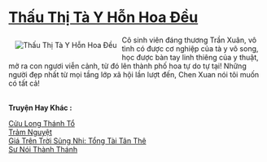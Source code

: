 <a href="https://truyenwiki.net/thau-thi-ta-y-hon-hoa-deu.35929/" title="Thấu Thị Tà Y Hỗn Hoa Đều"><h1>Thấu Thị Tà Y Hỗn Hoa Đều</h1></a><div style="display:table"><img align="right" style="float: left; padding: 10px;" src="https://truyenwiki.net/a/img/str/src/35929.jpg" alt="Thấu Thị Tà Y Hỗn Hoa Đều">Cô sinh viên đáng thương Trần Xuân, vô tình có được cơ nghiệp của tà y vô song, học được bàn tay linh thiêng của y thuật, mở ra con ngươi viễn cảnh, từ đó lên thành phố hoa tự do tự tại! Những người đẹp nhất từ ​​mọi tầng lớp xã hội lần lượt đến, Chen Xuan nói tôi muốn có tất cả!</div><p><br><b>Truyện Hay Khác :</b></p><a href="https://truyenwiki.net/cuu-long-thanh-to.35410/" alt="Cửu Long Thánh Tổ">Cửu Long Thánh Tổ</a><br/><a href="https://sangtacviet.wordpress.com/2020/10/22/tram-nguyet/" alt="Trảm Nguyệt">Trảm Nguyệt</a><br/><a href="https://sangtacviet.wordpress.com/2020/10/22/gia-tren-troi-sung-nhi-tong-tai-tan-the/" alt="Giá Trên Trời Sủng Nhi: Tổng Tài Tân Thê">Giá Trên Trời Sủng Nhi: Tổng Tài Tân Thê</a><br/><a href="https://sangtacviet.wordpress.com/2020/10/22/su-noi-thanh-thanh/" alt="Sư Nói Thành Thánh">Sư Nói Thành Thánh</a><br/>